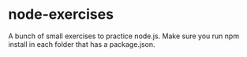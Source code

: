 # node-exercises
A bunch of small exercises to practice node.js. Make sure you run npm install in each folder that has a package.json.
